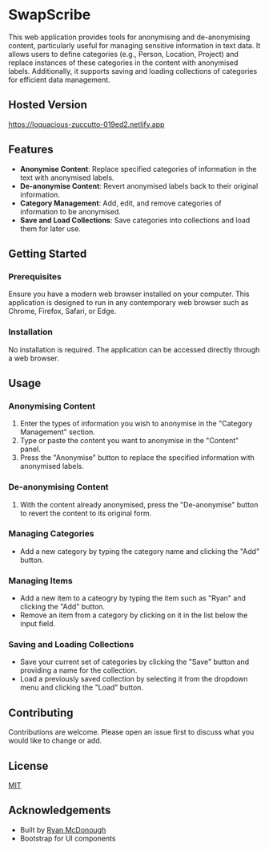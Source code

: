 # SwapScribe

This web application provides tools for anonymising and de-anonymising content, particularly useful for managing sensitive information in text data. It allows users to define categories (e.g., Person, Location, Project) and replace instances of these categories in the content with anonymised labels. Additionally, it supports saving and loading collections of categories for efficient data management.

## Hosted Version

https://loquacious-zuccutto-019ed2.netlify.app

## Features

- **Anonymise Content**: Replace specified categories of information in the text with anonymised labels.
- **De-anonymise Content**: Revert anonymised labels back to their original information.
- **Category Management**: Add, edit, and remove categories of information to be anonymised.
- **Save and Load Collections**: Save categories into collections and load them for later use.

## Getting Started

### Prerequisites

Ensure you have a modern web browser installed on your computer. This application is designed to run in any contemporary web browser such as Chrome, Firefox, Safari, or Edge.

### Installation

No installation is required. The application can be accessed directly through a web browser.

## Usage

### Anonymising Content

1. Enter the types of information you wish to anonymise in the "Category Management" section.
2. Type or paste the content you want to anonymise in the "Content" panel.
3. Press the "Anonymise" button to replace the specified information with anonymised labels.

### De-anonymising Content

1. With the content already anonymised, press the "De-anonymise" button to revert the content to its original form.

### Managing Categories

- Add a new category by typing the category name and clicking the "Add" button.

### Managing Items

- Add a new item to a cateogry by typing the item such as "Ryan" and clicking the "Add" button.
- Remove an item from a category by clicking on it in the list below the input field.

### Saving and Loading Collections

- Save your current set of categories by clicking the "Save" button and providing a name for the collection.
- Load a previously saved collection by selecting it from the dropdown menu and clicking the "Load" button.

## Contributing

Contributions are welcome. Please open an issue first to discuss what you would like to change or add.

## License

[MIT](https://choosealicense.com/licenses/mit/)

## Acknowledgements

- Built by [Ryan McDonough](https://ryanmcdonough.co.uk)
- Bootstrap for UI components
